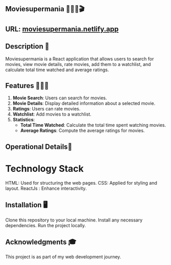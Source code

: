 ## Moviesupermania 🍿🍿🍿🎬

## URL: [moviesupermania.netlify.app](https://moviesupermania.netlify.app/)

## Description 🎥
Moviesupermania is a React application that allows users to search for movies, view movie details, rate movies, add them to a watchlist, and calculate total time watched and average ratings.

## Features 🚀🚀🚀
1. **Movie Search**: Users can search for movies.
2. **Movie Details**: Display detailed information about a selected movie.
3. **Ratings**: Users can rate movies.
4. **Watchlist**: Add movies to a watchlist.
5. **Statistics**:
    - **Total Time Watched**: Calculate the total time spent watching movies.
    - **Average Ratings**: Compute the average ratings for movies.

## Operational Details📱
# Technology Stack
HTML: Used for structuring the web pages.
CSS: Applied for styling and layout.
ReactJs : Enhance interactivity.

## Installation 🖥️
Clone this repository to your local machine.
Install any necessary dependencies.
Run the project locally.

## Acknowledgments 🎓
This project is as part of my web development journey. 

